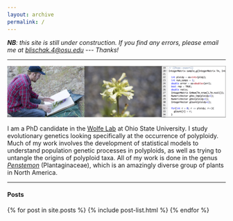 ```yaml
---
layout: archive
permalink: /
---
```


<em><strong>NB</strong>: this site is still under construction. If you find any errors, please email me at blischak.4@osu.edu --- Thanks!</em>

----

![main photo](/images/main-photo.jpg)

I am a PhD candidate in the <a href="https://wolfelab.wordpress.com/" target="_blank">Wolfe Lab</a>  at Ohio State University. I study evolutionary genetics looking specifically at the occurrence of polyploidy.
Much of my work involves the development of statistical models to understand population genetic processes in polyploids, as well as trying to untangle the origins of polyploid taxa. All of my work is done in the genus <a href="https://wolfelab.wordpress.com/penstemon-photo-gallery/" target="_blank"><em>Penstemon</em></a> (Plantaginaceae), which is an amazingly diverse group of plants in North America.


----

#### Posts

<div class="tiles">
{% for post in site.posts %}
   {% include post-list.html %}
{% endfor %}
</div><!-- /.tiles -->
